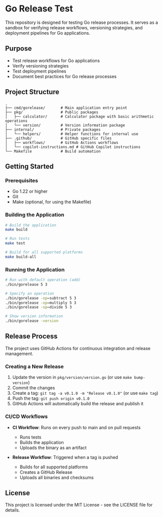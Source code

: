 # Go Release Test

This repository is designed for testing Go release processes. It serves as a sandbox for verifying release workflows, versioning strategies, and deployment pipelines for Go applications.

## Purpose

- Test release workflows for Go applications
- Verify versioning strategies
- Test deployment pipelines
- Document best practices for Go release processes

## Project Structure

```plaintext
.
├── cmd/gorelease/       # Main application entry point
├── pkg/                 # Public packages
│   ├── calculator/      # Calculator package with basic arithmetic operations
│   └── version/         # Version information package
├── internal/            # Private packages
│   └── helpers/         # Helper functions for internal use
├── .github/             # GitHub specific files
│   ├── workflows/       # GitHub Actions workflows
│   └── copilot-instructions.md # GitHub Copilot instructions
└── Makefile             # Build automation
```

## Getting Started

### Prerequisites

- Go 1.22 or higher
- Git
- Make (optional, for using the Makefile)

### Building the Application

```bash
# Build the application
make build

# Run tests
make test

# Build for all supported platforms
make build-all
```

### Running the Application

```bash
# Run with default operation (add)
./bin/gorelease 5 3

# Specify an operation
./bin/gorelease -op=subtract 5 3
./bin/gorelease -op=multiply 5 3
./bin/gorelease -op=divide 5 3

# Show version information
./bin/gorelease -version
```

## Release Process

The project uses GitHub Actions for continuous integration and release management.

### Creating a New Release

1. Update the version in `pkg/version/version.go` (or use `make bump-version`)
2. Commit the changes
3. Create a tag: `git tag -a v0.1.0 -m "Release v0.1.0"` (or use `make tag`)
4. Push the tag: `git push origin v0.1.0`
5. GitHub Actions will automatically build the release and publish it

### CI/CD Workflows

- **CI Workflow**: Runs on every push to main and on pull requests
  - Runs tests
  - Builds the application
  - Uploads the binary as an artifact

- **Release Workflow**: Triggered when a tag is pushed
  - Builds for all supported platforms
  - Creates a GitHub Release
  - Uploads all binaries and checksums

## License

This project is licensed under the MIT License - see the LICENSE file for details.
